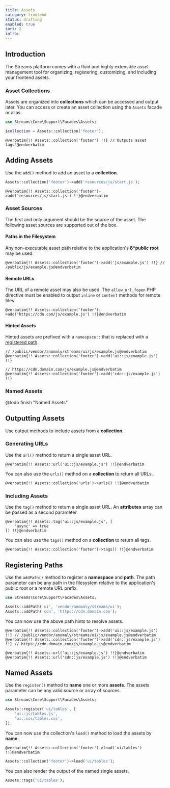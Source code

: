 ```yaml
---
title: Assets
category: frontend
status: drafting
enabled: true
sort: 2
intro: 
---
```


## Introduction

The Streams platform comes with a fluid and highly extensible asset management tool for organizing, registering, customizing, and including your frontend assets.

### Asset Collections

Assets are organized into **collections** which can be accessed and output later. You can access or create an asset collection using the `Assets` facade or alias.

```php
use Streams\Core\Support\Facades\Assets;

$collection = Assets::collection('footer');
```

```blade
@verbatim{!! Assets::collection('footer') !!} // Outputs asset tags"@endverbatim
```

## Adding Assets

Use the `add()` method to add an asset to a **collection**.

```php
Assets::collection('footer')->add('resources/js/start.js');
```

```blade
@verbatim{!! Assets::collection('footer')->add('resources/js/start.js') !!}@endverbatim
```

### Asset Sources

The first and only argument should be the source of the asset. The following asset sources are supported out of the box.

#### Paths in the Filesystem

Any non-executable asset path relative to the application's **8*public root** may be used.

```blade
@verbatim{!! Assets::collection('footer')->add('js/example.js') !!} // /public/js/example.js@endverbatim
```

<!-- #### Configured Storage Disks

You may use any configured storage location as an asset source.

```blade
@verbatim{!! Assets::collection('footer')->add('s3::js/example.js') !!}@endverbatim
``` -->

#### Remote URLs

The URL of a remote asset may also be used. The `allow_url_fopen` PHP directive must be enabled to output `inline` or `content` methods for remote files.

```blade
@verbatim{!! Assets::collection('footer')->add('https://cdn.com/js/example.js') !!}@endverbatim
```

#### Hinted Assets

Hinted assets are prefixed with a `namespace::` that is replaced with a [registered path](#registering-paths).

```blade
// /public/vendor/anomaly/streams/ui/js/example.js@endverbatim
@verbatim{!! Assets::collection('footer')->add('ui::js/example.js') !!} 

// https://cdn.domain.com/js/example.js@endverbatim
@verbatim{!! Assets::collection('footer')->add('cdn::js/example.js') !!} 
```


### Named Assets
@todo finish "Named Assets"

## Outputting Assets

Use output methods to include assets from a **collection**.

### Generating URLs

Use the `url()` method to return a single asset URL.

```blade
@verbatim{!! Assets::url('ui::js/example.js') !!}@endverbatim
```

You can also use the `urls()` method on a **collection** to return all URLs.

```blade
@verbatim{!! Assets::collection('urls')->urls() !!}@endverbatim
```

### Including Assets

Use the `tag()` method to return a single asset URL. An **attributes** array can be passed as a second parameter.

```blade
@verbatim{!! Assets::tag('ui::js/example.js', [
    'async' => true
]) !!}@endverbatim
```

You can also use the `tags()` method on a **collection** to return all tags.

```blade
@verbatim{!! Assets::collection('footer')->tags() !!}@endverbatim
```

## Registering Paths

Use the `addPath()` method to register a **namespace** and **path**. The path parameter can be any path in the filesystem relative to the application's public root or a remote URL prefix.

```php
use Streams\Core\Support\Facades\Assets;

Assets::addPath('ui', 'vendor/anomaly/streams/ui');
Assets::addPath('cdn', 'https://cdn.domain.com');
```

You can now use the above path hints to resolve assets.

```blade
@verbatim{!! Assets::collection('footer')->add('ui::js/example.js') !!} // /public/vendor/anomaly/streams/ui/js/example.js@endverbatim
@verbatim{!! Assets::collection('footer')->add('cdn::js/example.js') !!} // https://cdn.domain.com/js/example.js@endverbatim

@verbatim{!! Assets::url('ui::js/example.js') !!}@endverbatim
@verbatim{!! Assets::url('cdn::js/example.js') !!}@endverbatim
```

## Named Assets

Use the `register()` method to **name** one or more **assets**. The assets parameter can be any valid source or array of sources.

```php
use Streams\Core\Support\Facades\Assets;

Assets::register('ui/tables', [
    'ui::js/tables.js',
    'ui::css/tables.css',
]);
```

You can now use the collection's `load()` method to load the assets by **name**.

```blade
@verbatim{!! Assets::collection('footer')->load('ui/tables') !!}@endverbatim
```

```php
Assets::collection('footer')->load('ui/tables');
```

You can also render the output of the named single assets.

```php
Assets::tags('ui/tables');
```

